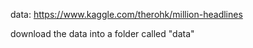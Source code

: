 
data: https://www.kaggle.com/therohk/million-headlines

download the data into a folder called "data"
